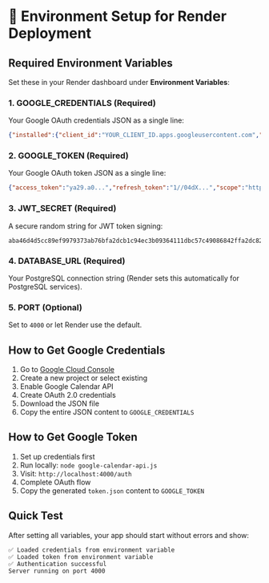 # 🚀 Environment Setup for Render Deployment

## Required Environment Variables

Set these in your Render dashboard under **Environment Variables**:

### 1. **GOOGLE_CREDENTIALS** (Required)
Your Google OAuth credentials JSON as a single line:
```json
{"installed":{"client_id":"YOUR_CLIENT_ID.apps.googleusercontent.com","project_id":"your-project","auth_uri":"https://accounts.google.com/o/oauth2/auth","token_uri":"https://oauth2.googleapis.com/token","auth_provider_x509_cert_url":"https://www.googleapis.com/oauth2/v1/certs","client_secret":"YOUR_CLIENT_SECRET","redirect_uris":["http://localhost"]}}
```

### 2. **GOOGLE_TOKEN** (Required)
Your Google OAuth token JSON as a single line:
```json
{"access_token":"ya29.a0...","refresh_token":"1//04dX...","scope":"https://www.googleapis.com/auth/calendar","token_type":"Bearer","expiry_date":1703123456789}
```

### 3. **JWT_SECRET** (Required)
A secure random string for JWT token signing:
```
aba46d4d5cc89ef9979373ab76bfa2dcb1c94ec3b09364111dbc57c49086842ffa2dc82cefb99f17b9c1d32d491623f3ed925721c5960c7f24f3319ac061ece9
```

### 4. **DATABASE_URL** (Required)
Your PostgreSQL connection string (Render sets this automatically for PostgreSQL services).

### 5. **PORT** (Optional)
Set to `4000` or let Render use the default.

## How to Get Google Credentials

1. Go to [Google Cloud Console](https://console.cloud.google.com/)
2. Create a new project or select existing
3. Enable Google Calendar API
4. Create OAuth 2.0 credentials
5. Download the JSON file
6. Copy the entire JSON content to `GOOGLE_CREDENTIALS`

## How to Get Google Token

1. Set up credentials first
2. Run locally: `node google-calendar-api.js`
3. Visit: `http://localhost:4000/auth`
4. Complete OAuth flow
5. Copy the generated `token.json` content to `GOOGLE_TOKEN`

## Quick Test

After setting all variables, your app should start without errors and show:
```
✅ Loaded credentials from environment variable
✅ Loaded token from environment variable
✅ Authentication successful
Server running on port 4000
``` 